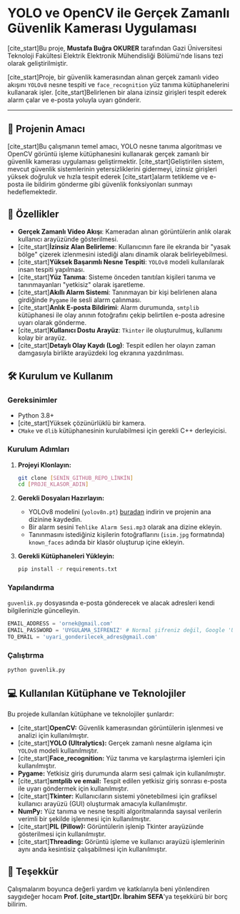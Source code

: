 # YOLO ve OpenCV ile Gerçek Zamanlı Güvenlik Kamerası Uygulaması

[cite_start]Bu proje, **Mustafa Buğra OKURER** tarafından Gazi Üniversitesi Teknoloji Fakültesi Elektrik Elektronik Mühendisliği Bölümü'nde lisans tezi olarak geliştirilmiştir. 

[cite_start]Proje, bir güvenlik kamerasından alınan gerçek zamanlı video akışını `YOLOv8` nesne tespiti ve `face_recognition` yüz tanıma kütüphanelerini kullanarak işler.  [cite_start]Belirlenen bir alana izinsiz girişleri tespit ederek alarm çalar ve e-posta yoluyla uyarı gönderir. 

---

## 🌟 Projenin Amacı

[cite_start]Bu çalışmanın temel amacı, YOLO nesne tanıma algoritması ve OpenCV görüntü işleme kütüphanesini kullanarak gerçek zamanlı bir güvenlik kamerası uygulaması geliştirmektir.  [cite_start]Geliştirilen sistem, mevcut güvenlik sistemlerinin yetersizliklerini gidermeyi, izinsiz girişleri yüksek doğruluk ve hızla tespit ederek  [cite_start]alarm tetikleme ve e-posta ile bildirim gönderme gibi güvenlik fonksiyonları sunmayı hedeflemektedir. 

## 🚀 Özellikler

* **Gerçek Zamanlı Video Akışı**: Kameradan alınan görüntülerin anlık olarak kullanıcı arayüzünde gösterilmesi.
* [cite_start]**İzinsiz Alan Belirleme**: Kullanıcının fare ile ekranda bir "yasak bölge" çizerek izlenmesini istediği alanı dinamik olarak belirleyebilmesi. 
* [cite_start]**Yüksek Başarımlı Nesne Tespiti**: `YOLOv8` modeli kullanılarak insan tespiti yapılması. 
* [cite_start]**Yüz Tanıma**: Sisteme önceden tanıtılan kişileri tanıma ve tanınmayanları "yetkisiz" olarak işaretleme. 
* [cite_start]**Akıllı Alarm Sistemi**: Tanınmayan bir kişi belirlenen alana girdiğinde `Pygame` ile sesli alarm çalınması. 
* [cite_start]**Anlık E-posta Bildirimi**: Alarm durumunda, `smtplib` kütüphanesi ile olay anının fotoğrafını çekip belirtilen e-posta adresine uyarı olarak gönderme. 
* [cite_start]**Kullanıcı Dostu Arayüz**: `Tkinter` ile oluşturulmuş, kullanımı kolay bir arayüz. 
* [cite_start]**Detaylı Olay Kaydı (Log)**: Tespit edilen her olayın zaman damgasıyla birlikte arayüzdeki log ekranına yazdırılması. 

## 🛠️ Kurulum ve Kullanım

### Gereksinimler

* Python 3.8+
* [cite_start]Yüksek çözünürlüklü bir kamera. 
* `CMake` ve `dlib` kütüphanesinin kurulabilmesi için gerekli C++ derleyicisi.

### Kurulum Adımları

1.  **Projeyi Klonlayın:**
    ```bash
    git clone [SENİN_GITHUB_REPO_LİNKİN]
    cd [PROJE_KLASOR_ADIN]
    ```

2.  **Gerekli Dosyaları Hazırlayın:**
    * YOLOv8 modelini (`yolov8n.pt`) [buradan](https://github.com/ultralytics/assets/releases/download/v0.0.0/yolov8n.pt) indirin ve projenin ana dizinine kaydedin.
    * Bir alarm sesini `Tehlike Alarm Sesi.mp3` olarak ana dizine ekleyin.
    * Tanınmasını istediğiniz kişilerin fotoğraflarını (`isim.jpg` formatında) `known_faces` adında bir klasör oluşturup içine ekleyin.

3.  **Gerekli Kütüphaneleri Yükleyin:**
    ```bash
    pip install -r requirements.txt
    ```

### Yapılandırma

`guvenlik.py` dosyasında e-posta gönderecek ve alacak adresleri kendi bilgilerinizle güncelleyin.
```python
EMAIL_ADDRESS = 'ornek@gmail.com'
EMAIL_PASSWORD = 'UYGULAMA_SIFRENIZ' # Normal şifreniz değil, Google 'Uygulama Şifresi' kullanın.
TO_EMAIL = 'uyari_gonderilecek_adres@gmail.com'
```

### Çalıştırma

```bash
python guvenlik.py
```

## 💻 Kullanılan Kütüphane ve Teknolojiler

Bu projede kullanılan kütüphane ve teknolojiler şunlardır:

* [cite_start]**OpenCV:** Güvenlik kamerasından görüntülerin işlenmesi ve analizi için kullanılmıştır. 
* [cite_start]**YOLO (Ultralytics):** Gerçek zamanlı nesne algılama için `YOLOv8` modeli kullanılmıştır. 
* [cite_start]**Face_recognition:** Yüz tanıma ve karşılaştırma işlemleri için kullanılmıştır. 
* **Pygame:** Yetkisiz giriş durumunda alarm sesi çalmak için kullanılmıştır. 
* [cite_start]**smtplib ve email:** Tespit edilen yetkisiz giriş sonrası e-posta ile uyarı göndermek için kullanılmıştır. 
* [cite_start]**Tkinter:** Kullanıcıların sistemi yönetebilmesi için grafiksel kullanıcı arayüzü (GUI) oluşturmak amacıyla kullanılmıştır. 
* **NumPy:** Yüz tanıma ve nesne tespiti algoritmalarında sayısal verilerin verimli bir şekilde işlenmesi için kullanılmıştır. 
* [cite_start]**PIL (Pillow):** Görüntülerin işlenip Tkinter arayüzünde gösterilmesi için kullanılmıştır. 
* [cite_start]**Threading:** Görüntü işleme ve kullanıcı arayüzü işlemlerinin aynı anda kesintisiz çalışabilmesi için kullanılmıştır. 

## 🙏 Teşekkür

Çalışmalarım boyunca değerli yardım ve katkılarıyla beni yönlendiren saygıdeğer hocam **Prof. [cite_start]Dr. İbrahim SEFA**'ya teşekkürü bir borç bilirim.